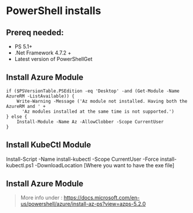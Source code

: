 # PowerShell installs

## Prereq needed: 
- PS 5.1+
- .Net Framework 4.7.2 +
- Latest version of PowerShellGet

## Install Azure Module

```
if ($PSVersionTable.PSEdition -eq 'Desktop' -and (Get-Module -Name AzureRM -ListAvailable)) {
    Write-Warning -Message ('Az module not installed. Having both the AzureRM and ' +
      'Az modules installed at the same time is not supported.')
} else {
    Install-Module -Name Az -AllowClobber -Scope CurrentUser
}
```

## Install KubeCtl Module

Install-Script -Name install-kubectl -Scope CurrentUser -Force
install-kubectl.ps1 -DownloadLocation [Where you want to have the exe file]


## Install Azure Module


> More info under : https://docs.microsoft.com/en-us/powershell/azure/install-az-ps?view=azps-5.2.0